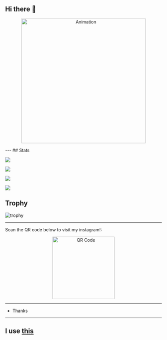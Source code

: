 ## Hi there 👋

<p align="center">
  <img width="400" img src="https://github.com/user-attachments/assets/8d9332b3-e3c9-48a5-b9f1-cf349d146c9e" alt="Animation" />
</p>
---
## Stats

![](http://github-profile-summary-cards.vercel.app/api/cards/profile-details?username=taka-bnbn&theme=transparent)

![](http://github-profile-summary-cards.vercel.app/api/cards/productive-time?username=taka-bnbn&theme=transparent&utcOffset=8)

![](http://github-profile-summary-cards.vercel.app/api/cards/most-commit-language?username=taka-bnbn&theme=transparent)

![](http://github-profile-summary-cards.vercel.app/api/cards/stats?username=taka-bnbn&theme=transparent)

## Trophy
![trophy](https://github-profile-trophy.vercel.app/?username=Keichan15&theme=gruvbox)

---
Scan the QR code below to visit my instagram!:  

<p align="center">
  <img width="200" src="https://github.com/user-attachments/assets/a2113074-2673-40e0-b9a9-361f86289628" alt="QR Code" />
</p>

---

<!--
**taka-bnbn/taka-bnbn** is a ✨ _special_ ✨ repository because its `README.md` (this file) appears on your GitHub profile.
-->

- Thanks
---
I use [this](https://github.com/vn7n24fzkq/github-profile-summary-cards?tab=readme-ov-file)
---
